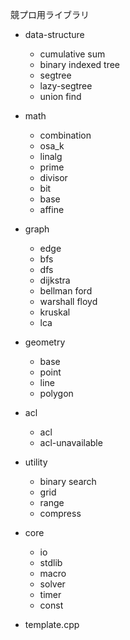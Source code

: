 競プロ用ライブラリ

* data-structure
    - cumulative sum
    - binary indexed tree
    - segtree
    - lazy-segtree
    - union find
* math
    - combination
    - osa_k
    - linalg
    - prime
    - divisor
    - bit
    - base
    - affine
* graph
    - edge
    - bfs
    - dfs
    - dijkstra
    - bellman ford
    - warshall floyd
    - kruskal
    - lca
* geometry
    - base
    - point
    - line
    - polygon
* acl
    - acl
    - acl-unavailable
* utility
    - binary search
    - grid
    - range
    - compress
* core
    - io
    - stdlib
    - macro
    - solver
    - timer
    - const


* template.cpp
